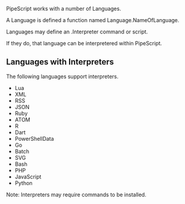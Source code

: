 PipeScript works with a number of Languages.

A Language is defined a function named Language.NameOfLanguage.

Languages may define an .Interpreter command or script.

If they do, that language can be interpretered within PipeScript.

## Languages with Interpreters

The following languages support interpreters.

* Lua
* XML
* RSS
* JSON
* Ruby
* ATOM
* R
* Dart
* PowerShellData
* Go
* Batch
* SVG
* Bash
* PHP
* JavaScript
* Python

Note: Interpreters may require commands to be installed.
